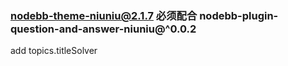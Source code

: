 ### nodebb-theme-niuniu@2.1.7 必须配合 nodebb-plugin-question-and-answer-niuniu@^0.0.2
add topics.titleSolver
